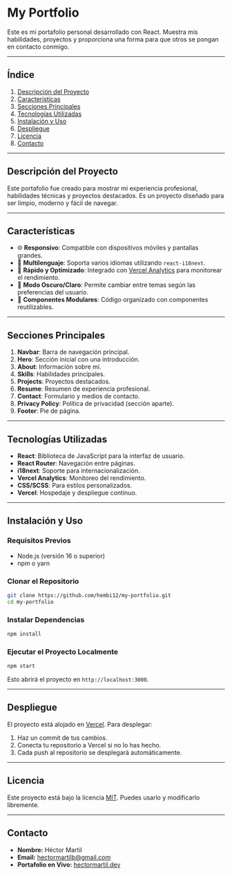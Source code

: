 # **My Portfolio**

Este es mi portafolio personal desarrollado con React. Muestra mis habilidades, proyectos y proporciona una forma para que otros se pongan en contacto conmigo.

---

## **Índice**
1. [Descripción del Proyecto](#descripción-del-proyecto)
2. [Características](#características)
3. [Secciones Principales](#secciones-principales)
4. [Tecnologías Utilizadas](#tecnologías-utilizadas)
5. [Instalación y Uso](#instalación-y-uso)
6. [Despliegue](#despliegue)
7. [Licencia](#licencia)
8. [Contacto](#contacto)

---

## **Descripción del Proyecto**
Este portafolio fue creado para mostrar mi experiencia profesional, habilidades técnicas y proyectos destacados. Es un proyecto diseñado para ser limpio, moderno y fácil de navegar.

---

## **Características**
- 🌐 **Responsivo**: Compatible con dispositivos móviles y pantallas grandes.
- 🌟 **Multilenguaje**: Soporta varios idiomas utilizando `react-i18next`.
- 🚀 **Rápido y Optimizado**: Integrado con [Vercel Analytics](https://vercel.com/analytics) para monitorear el rendimiento.
- 🎨 **Modo Oscuro/Claro**: Permite cambiar entre temas según las preferencias del usuario.
- 📂 **Componentes Modulares**: Código organizado con componentes reutilizables.

---

## **Secciones Principales**
1. **Navbar**: Barra de navegación principal.
2. **Hero**: Sección inicial con una introducción.
3. **About**: Información sobre mí.
4. **Skills**: Habilidades principales.
5. **Projects**: Proyectos destacados.
6. **Resume**: Resumen de experiencia profesional.
7. **Contact**: Formulario y medios de contacto.
8. **Privacy Policy**: Política de privacidad (sección aparte).
9. **Footer**: Pie de página.

---

## **Tecnologías Utilizadas**
- **React**: Biblioteca de JavaScript para la interfaz de usuario.
- **React Router**: Navegación entre páginas.
- **i18next**: Soporte para internacionalización.
- **Vercel Analytics**: Monitoreo del rendimiento.
- **CSS/SCSS**: Para estilos personalizados.
- **Vercel**: Hospedaje y despliegue continuo.

---

## **Instalación y Uso**

### **Requisitos Previos**
- Node.js (versión 16 o superior)
- npm o yarn

### **Clonar el Repositorio**
```bash
git clone https://github.com/hembi12/my-portfolio.git
cd my-portfolio
```

### **Instalar Dependencias**
```bash
npm install
```

### **Ejecutar el Proyecto Localmente**
```bash
npm start
```

Esto abrirá el proyecto en `http://localhost:3000`.

---

## **Despliegue**

El proyecto está alojado en [Vercel](https://vercel.com). Para desplegar:
1. Haz un commit de tus cambios.
2. Conecta tu repositorio a Vercel si no lo has hecho.
3. Cada push al repositorio se desplegará automáticamente.

---

## **Licencia**
Este proyecto está bajo la licencia [MIT](https://opensource.org/licenses/MIT). Puedes usarlo y modificarlo libremente.

---

## **Contacto**
- **Nombre:** Héctor Martil
- **Email:** hectormartilb@gmail.com
- **Portafolio en Vivo:** [hectormartil.dev](my-portfolio-pied-nine-63.vercel.app)

